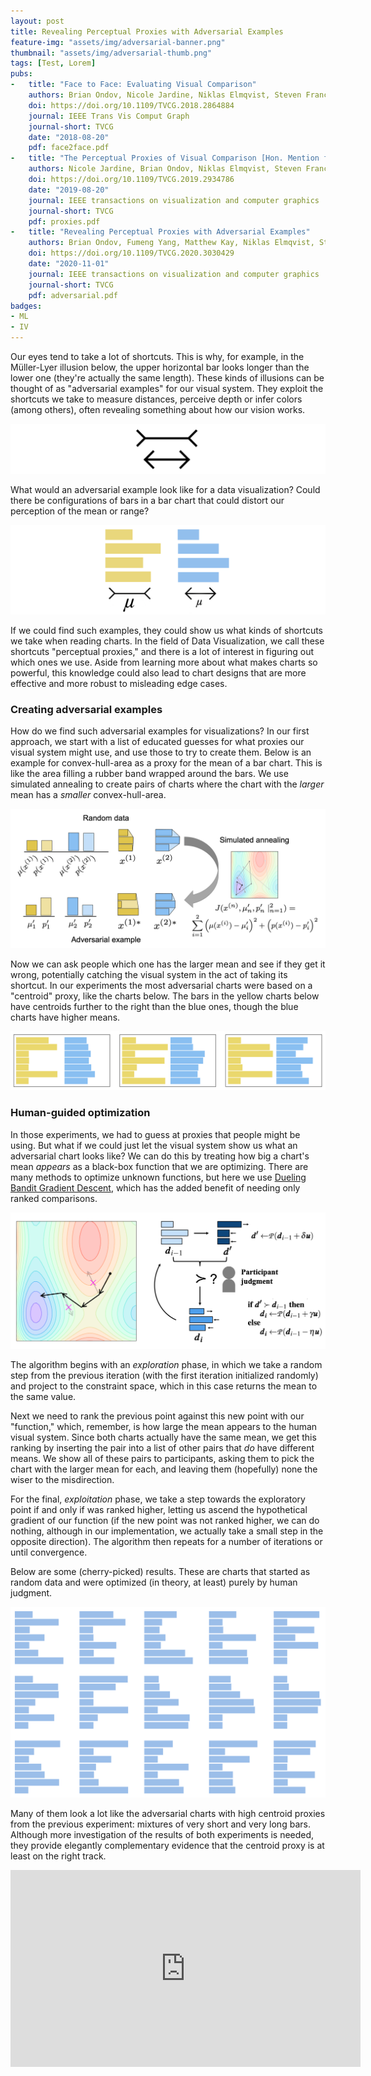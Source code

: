 ```yaml
---
layout: post
title: Revealing Perceptual Proxies with Adversarial Examples
feature-img: "assets/img/adversarial-banner.png"
thumbnail: "assets/img/adversarial-thumb.png"
tags: [Test, Lorem]
pubs:
-   title: "Face to Face: Evaluating Visual Comparison"
    authors: Brian Ondov, Nicole Jardine, Niklas Elmqvist, Steven Franconeri
    doi: https://doi.org/10.1109/TVCG.2018.2864884
    journal: IEEE Trans Vis Comput Graph
    journal-short: TVCG
    date: "2018-08-20"
    pdf: face2face.pdf
-   title: "The Perceptual Proxies of Visual Comparison [Hon. Mention for Best Paper]"
    authors: Nicole Jardine, Brian Ondov, Niklas Elmqvist, Steven Franconeri
    doi: https://doi.org/10.1109/TVCG.2019.2934786
    date: "2019-08-20"
    journal: IEEE transactions on visualization and computer graphics
    journal-short: TVCG
    pdf: proxies.pdf
-   title: "Revealing Perceptual Proxies with Adversarial Examples"
    authors: Brian Ondov, Fumeng Yang, Matthew Kay, Niklas Elmqvist, Steven Franconeri
    doi: https://doi.org/10.1109/TVCG.2020.3030429
    date: "2020-11-01"
    journal: IEEE transactions on visualization and computer graphics
    journal-short: TVCG
    pdf: adversarial.pdf
badges:
- ML
- IV
---
```


Our eyes tend to take a lot of shortcuts. This is why, for example, in the
Müller-Lyer illusion below, the upper horizontal bar looks longer than the
lower one (they're actually the same length). These kinds of illusions can be
thought of as "adversarial examples" for our visual
system. They exploit the shortcuts we take to measure distances, perceive
depth or infer colors (among others), often revealing something about how our
vision works.

<img style="margin:auto;" src="/assets/img/illusions.png"/>

What would an adversarial example look like for a data visualization? Could
there be configurations of bars in a bar chart that could distort our
perception of the mean or range?

<img style="margin:auto;" src="/assets/img/illusionchart.png"/>

If we could find such examples, they could show us what kinds of shortcuts we
take when reading charts. In the field of Data Visualization, we call these
shortcuts "perceptual proxies," and there is a lot of interest in figuring out
which ones we use. Aside from learning more about what makes charts so
powerful, this knowledge could also lead to chart designs that are more effective
and more robust to misleading edge cases.

### Creating adversarial examples ###

How do we find such adversarial examples for visualizations? In our first
approach, we start with a list of educated guesses for what proxies our visual
system might use, and use those to try to create them. Below is an example for convex-hull-area as a proxy for the mean of
a bar chart. This is like the area filling a rubber band wrapped around the
bars. We use simulated annealing to create pairs of charts where the chart
with the *larger* mean has a *smaller* convex-hull-area.

<img style="margin:auto;" src="/assets/img/adversarial.png"/>

Now we can ask people which one has the larger mean and see if they get it
wrong, potentially catching the visual system in the act of taking its
shortcut. In our experiments the most adversarial charts were based on a
"centroid" proxy, like the charts below. The bars in the yellow charts below
have centroids further to the right than the blue ones, though the blue charts
have higher means.

<img style="margin:auto;" src="/assets/img/centroids.png"/>

### Human-guided optimization ###

In those experiments, we had to guess at proxies that people might be
using. But what if we could just let the visual system show us what an
adversarial chart looks like? We can do this by treating how big a chart's
mean *appears*  as a black-box function that we are optimizing. There are
many methods to optimize unknown functions, but here we use [Dueling Bandit
Gradient Descent](https://doi.org/10.1145/1553374.1553527), which has the added
benefit of needing only ranked comparisons.

<img style="margin:auto;" src="/assets/img/dbgd.png"/>

The algorithm begins with an *exploration* phase, in which we take a random
step from the previous iteration (with the first iteration initialized randomly)
and project to the constraint space, which in this case returns the mean to
the same value.

Next we need to rank the previous point against this new point
with our "function," which, remember, is how large the mean appears to the human
visual system. Since both charts actually have the same mean, we get this
ranking by inserting the pair into a list of other pairs that *do* have different
means. We show all of these pairs to participants, asking them to pick the chart
with the larger mean for each, and leaving them (hopefully) none the wiser to
the misdirection.

For the final, *exploitation* phase, we take a step towards the exploratory
point if and only if was ranked higher, letting us ascend the hypothetical
gradient of our function (if the new point was not ranked higher, we can do
nothing, although in our implementation, we actually take a small step in the
opposite direction). The algorithm then repeats for a number of iterations or
until convergence.

Below are some (cherry-picked) results. These are charts that started as
random data and were optimized (in theory, at least) purely by human judgment.


<img style="margin:auto;" src="/assets/img/exp2results.png"/>

 Many of them look a lot
like the adversarial charts with high centroid proxies from the previous
experiment: mixtures of very short and very long bars. Although more investigation
of the results of both experiments is needed, they provide elegantly
complementary evidence that the centroid proxy is at least on the right track.


<iframe width="560" height="315" src="https://www.youtube.com/embed/B8Kum6RehbE?start=7641" frameborder="0" allow="accelerometer; autoplay; clipboard-write; encrypted-media; gyroscope; picture-in-picture" allowfullscreen></iframe>

